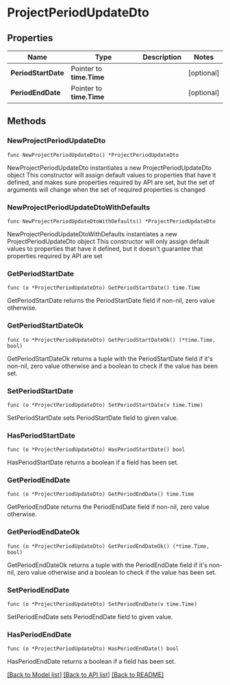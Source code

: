 # ProjectPeriodUpdateDto

## Properties

Name | Type | Description | Notes
------------ | ------------- | ------------- | -------------
**PeriodStartDate** | Pointer to **time.Time** |  | [optional] 
**PeriodEndDate** | Pointer to **time.Time** |  | [optional] 

## Methods

### NewProjectPeriodUpdateDto

`func NewProjectPeriodUpdateDto() *ProjectPeriodUpdateDto`

NewProjectPeriodUpdateDto instantiates a new ProjectPeriodUpdateDto object
This constructor will assign default values to properties that have it defined,
and makes sure properties required by API are set, but the set of arguments
will change when the set of required properties is changed

### NewProjectPeriodUpdateDtoWithDefaults

`func NewProjectPeriodUpdateDtoWithDefaults() *ProjectPeriodUpdateDto`

NewProjectPeriodUpdateDtoWithDefaults instantiates a new ProjectPeriodUpdateDto object
This constructor will only assign default values to properties that have it defined,
but it doesn't guarantee that properties required by API are set

### GetPeriodStartDate

`func (o *ProjectPeriodUpdateDto) GetPeriodStartDate() time.Time`

GetPeriodStartDate returns the PeriodStartDate field if non-nil, zero value otherwise.

### GetPeriodStartDateOk

`func (o *ProjectPeriodUpdateDto) GetPeriodStartDateOk() (*time.Time, bool)`

GetPeriodStartDateOk returns a tuple with the PeriodStartDate field if it's non-nil, zero value otherwise
and a boolean to check if the value has been set.

### SetPeriodStartDate

`func (o *ProjectPeriodUpdateDto) SetPeriodStartDate(v time.Time)`

SetPeriodStartDate sets PeriodStartDate field to given value.

### HasPeriodStartDate

`func (o *ProjectPeriodUpdateDto) HasPeriodStartDate() bool`

HasPeriodStartDate returns a boolean if a field has been set.

### GetPeriodEndDate

`func (o *ProjectPeriodUpdateDto) GetPeriodEndDate() time.Time`

GetPeriodEndDate returns the PeriodEndDate field if non-nil, zero value otherwise.

### GetPeriodEndDateOk

`func (o *ProjectPeriodUpdateDto) GetPeriodEndDateOk() (*time.Time, bool)`

GetPeriodEndDateOk returns a tuple with the PeriodEndDate field if it's non-nil, zero value otherwise
and a boolean to check if the value has been set.

### SetPeriodEndDate

`func (o *ProjectPeriodUpdateDto) SetPeriodEndDate(v time.Time)`

SetPeriodEndDate sets PeriodEndDate field to given value.

### HasPeriodEndDate

`func (o *ProjectPeriodUpdateDto) HasPeriodEndDate() bool`

HasPeriodEndDate returns a boolean if a field has been set.


[[Back to Model list]](../README.md#documentation-for-models) [[Back to API list]](../README.md#documentation-for-api-endpoints) [[Back to README]](../README.md)


